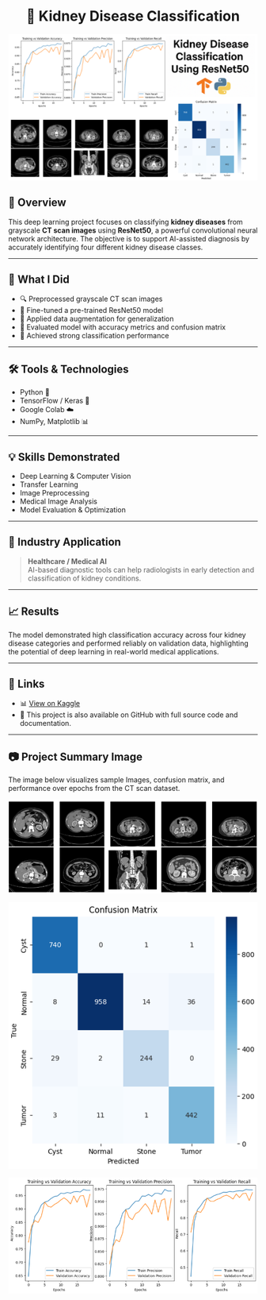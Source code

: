 <h1 align="center">🧠 Kidney Disease Classification</h1>

<p align="center">
  <img src="Images/Kidney Disease Classification.png" alt="Kidney Disease Project Summary" width="600"/>
</p>

## 📌 Overview

This deep learning project focuses on classifying **kidney diseases** from grayscale **CT scan images** using **ResNet50**, a powerful convolutional neural network architecture. The objective is to support AI-assisted diagnosis by accurately identifying four different kidney disease classes.

---

## 🧪 What I Did

- 🔍 Preprocessed grayscale CT scan images
- 🧠 Fine-tuned a pre-trained ResNet50 model
- 🔄 Applied data augmentation for generalization
- 🧾 Evaluated model with accuracy metrics and confusion matrix
- 🎯 Achieved strong classification performance

---

## 🛠️ Tools & Technologies

- Python 🐍  
- TensorFlow / Keras 🤖  
- Google Colab ☁️  
- NumPy, Matplotlib 📊  

---

## 💡 Skills Demonstrated

- Deep Learning & Computer Vision  
- Transfer Learning  
- Image Preprocessing  
- Medical Image Analysis  
- Model Evaluation & Optimization  

---

## 🏥 Industry Application

> **Healthcare / Medical AI**  
AI-based diagnostic tools can help radiologists in early detection and classification of kidney conditions.

---

## 📈 Results

The model demonstrated high classification accuracy across four kidney disease categories and performed reliably on validation data, highlighting the potential of deep learning in real-world medical applications.

---

## 🔗 Links

- 📊 [View on Kaggle](https://www.kaggle.com/code/aliamrali/kidney-classification-using-resnet50)
- 🧾 This project is also available on GitHub with full source code and documentation.

---

## 📷 Project Summary Image

The image below visualizes sample Images, confusion matrix, and performance over epochs from the CT scan dataset.

<p sample Images align="center">
  <img src="Images/Sample Images.png" width="600"/>
</p>
<p align="center">
  <img src="Images/Confusion Matrix.png" width="600"/>
</p>
<p align="center">
  <img src="Images/performance over epochs.png" width="600"/>
</p>
